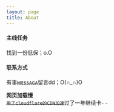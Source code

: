 ```yaml
---
layout: page
title: About
---
```

#### 主线任务
找到一份低保；o.O

#### 联系方式
有事[ᴍᴇssᴀɢᴀ](/message)留言dd；O(∩_∩)O

**网页加载慢**
<br><del>`用了cloudflare的CDN加速`</del>过了一年继续卡- -<br>

